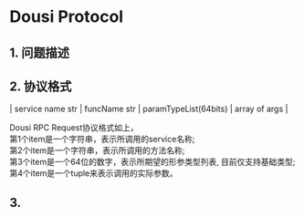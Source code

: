 # Dousi Protocol

## 1. 问题描述

## 2. 协议格式
| service name str | funcName str |  paramTypeList(64bits)  | array of args  |  

Dousi RPC Request协议格式如上，  
第1个item是一个字符串，表示所调用的service名称;  
第2个item是一个字符串，表示所调用的方法名称;  
第3个item是一个64位的数字，表示所期望的形参类型列表, 目前仅支持基础类型;
第4个item是一个tuple来表示调用的实际参数。

## 3.
